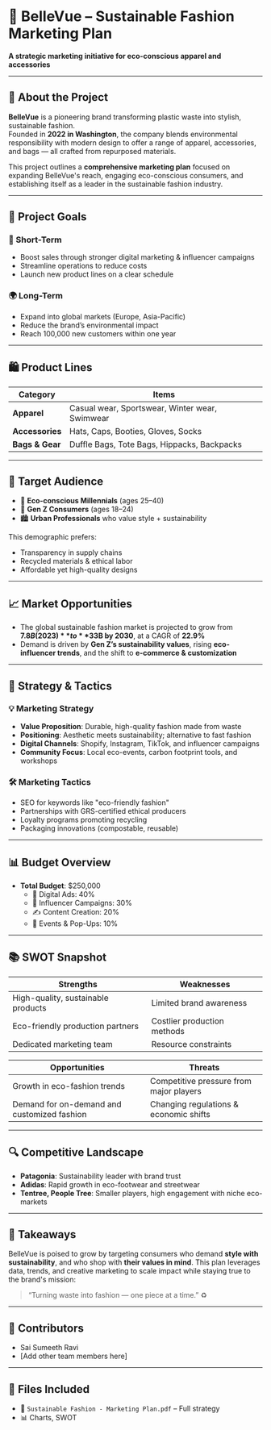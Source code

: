 # 👗 BelleVue – Sustainable Fashion Marketing Plan

**A strategic marketing initiative for eco-conscious apparel and accessories**

---

## 🌿 About the Project

**BelleVue** is a pioneering brand transforming plastic waste into stylish, sustainable fashion.  
Founded in **2022 in Washington**, the company blends environmental responsibility with modern design to offer a range of apparel, accessories, and bags — all crafted from repurposed materials.

This project outlines a **comprehensive marketing plan** focused on expanding BelleVue's reach, engaging eco-conscious consumers, and establishing itself as a leader in the sustainable fashion industry.

---

## 🎯 Project Goals

### 📌 Short-Term
- Boost sales through stronger digital marketing & influencer campaigns  
- Streamline operations to reduce costs  
- Launch new product lines on a clear schedule  

### 🌍 Long-Term
- Expand into global markets (Europe, Asia-Pacific)  
- Reduce the brand’s environmental impact  
- Reach 100,000 new customers within one year  

---

## 🛍️ Product Lines

| Category     | Items |
|--------------|-------|
| **Apparel** | Casual wear, Sportswear, Winter wear, Swimwear |
| **Accessories** | Hats, Caps, Booties, Gloves, Socks |
| **Bags & Gear** | Duffle Bags, Tote Bags, Hippacks, Backpacks |

---

## 🧠 Target Audience

- 🎯 **Eco-conscious Millennials** (ages 25–40)  
- 📱 **Gen Z Consumers** (ages 18–24)  
- 🏙️ **Urban Professionals** who value style + sustainability  

This demographic prefers:
- Transparency in supply chains  
- Recycled materials & ethical labor  
- Affordable yet high-quality designs  

---

## 📈 Market Opportunities

- The global sustainable fashion market is projected to grow from **$7.8B (2023)** to **$33B by 2030**, at a CAGR of **22.9%**  
- Demand is driven by **Gen Z’s sustainability values**, rising **eco-influencer trends**, and the shift to **e-commerce & customization**

---

## 🧩 Strategy & Tactics

### 💡 Marketing Strategy
- **Value Proposition**: Durable, high-quality fashion made from waste  
- **Positioning**: Aesthetic meets sustainability; alternative to fast fashion  
- **Digital Channels**: Shopify, Instagram, TikTok, and influencer campaigns  
- **Community Focus**: Local eco-events, carbon footprint tools, and workshops

### 🛠️ Marketing Tactics
- SEO for keywords like "eco-friendly fashion"  
- Partnerships with GRS-certified ethical producers  
- Loyalty programs promoting recycling  
- Packaging innovations (compostable, reusable)  

---

## 📊 Budget Overview

- **Total Budget**: $250,000  
  - 📢 Digital Ads: 40%  
  - 🤝 Influencer Campaigns: 30%  
  - ✍️ Content Creation: 20%  
  - 📅 Events & Pop-Ups: 10%  

---

## 📚 SWOT Snapshot

| Strengths | Weaknesses |
|-----------|------------|
| High-quality, sustainable products | Limited brand awareness |
| Eco-friendly production partners | Costlier production methods |
| Dedicated marketing team | Resource constraints |

| Opportunities | Threats |
|--------------|---------|
| Growth in eco-fashion trends | Competitive pressure from major players |
| Demand for on-demand and customized fashion | Changing regulations & economic shifts |

---

## 🔍 Competitive Landscape

- **Patagonia**: Sustainability leader with brand trust  
- **Adidas**: Rapid growth in eco-footwear and streetwear  
- **Tentree, People Tree**: Smaller players, high engagement with niche eco-markets

---

## 🧠 Takeaways

BelleVue is poised to grow by targeting consumers who demand **style with sustainability**, and who shop with **their values in mind**. This plan leverages data, trends, and creative marketing to scale impact while staying true to the brand's mission:

> “Turning waste into fashion — one piece at a time.” ♻️

---

## 👥 Contributors

- Sai Sumeeth Ravi  
- [Add other team members here]

---

## 📎 Files Included

- 📄 `Sustainable Fashion - Marketing Plan.pdf` – Full strategy  
- 📊 Charts, SWOT
